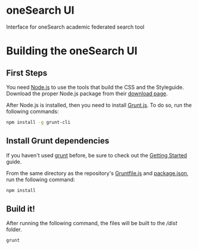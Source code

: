 oneSearch UI
============

Interface for oneSearch academic federated search tool

# Building the oneSearch UI

## First Steps

You need [Node.js](http://nodejs.org/) to use the tools that build the CSS and the Styleguide. Download the proper Node.js package from their [download page](http://nodejs.org/download/).

After Node.js is installed, then you need to install [Grunt.js](http://gruntjs.com/getting-started).
To do so, run the following commands:

```bash
npm install -g grunt-cli
```

## Install Grunt dependencies
If you haven't used [grunt](http://gruntjs.com) before, be sure to check out the [Getting Started](http://gruntjs.com/getting-started) guide.

From the same directory as the repository's [Gruntfile.js](http://gruntjs.com/getting-started#the-gruntfile) and [package.json](http://gruntjs.com/getting-started#package.json), run the following command:

```bash
npm install
```

## Build it!

After running the following command, the files will be built to the _/dist_ folder.

```bash
grunt
```